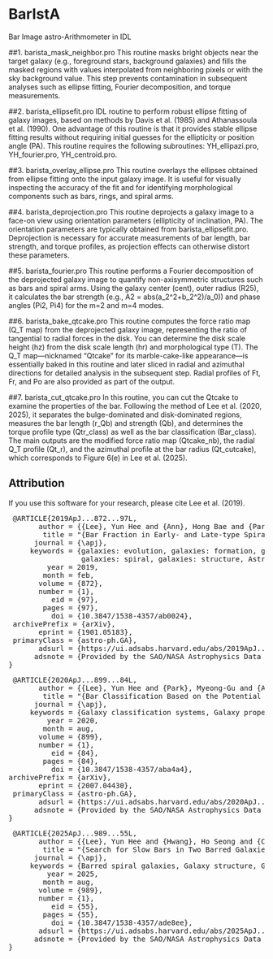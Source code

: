 # BarIstA 
Bar Image astro-Arithmometer in IDL

##1. barista_mask_neighbor.pro
This routine masks bright objects near the target galaxy (e.g., foreground stars, background galaxies) and fills the masked regions with values interpolated from neighboring pixels or with the sky background value.
This step prevents contamination in subsequent analyses such as ellipse fitting, Fourier decomposition, and torque measurements.

##2. barista_ellipsefit.pro
IDL routine to perform robust ellipse fitting of galaxy images, based on methods by Davis et al. (1985) and Athanassoula et al. (1990).
One advantage of this routine is that it provides stable ellipse fitting results without requiring initial guesses for the ellipticity or position angle (PA).
This routine requires the following subroutines: YH_ellipazi.pro, YH_fourier.pro, YH_centroid.pro.

##3. barista_overlay_ellipse.pro
This routine overlays the ellipses obtained from ellipse fitting onto the input galaxy image.
It is useful for visually inspecting the accuracy of the fit and for identifying morphological components such as bars, rings, and spiral arms.

##4. barista_deprojection.pro
This routine deprojects a galaxy image to a face-on view using orientation parameters (ellipticity of inclination, PA).
The orientation parameters are typically obtained from barista_ellipsefit.pro.
Deprojection is necessary for accurate measurements of bar length, bar strength, and torque profiles, as projection effects can otherwise distort these parameters.

##5. barista_fourier.pro
This routine performs a Fourier decomposition of the deprojected galaxy image to quantify non-axisymmetric structures such as bars and spiral arms.
Using the galaxy center (cent), outer radius (R25), it calculates the bar strength (e.g., A2 = abs(a_2^2+b_2^2)/a_0)) and phase angles (Pi2, Pi4) for the m=2 and m=4 modes.

##6. barista_bake_qtcake.pro
This routine computes the force ratio map (Q_T map) from the deprojected galaxy image, representing the ratio of tangential to radial forces in the disk.
You can determine the disk scale height (hz) from the disk scale length (hr) and morphological type (T).
The Q_T map—nicknamed “Qtcake” for its marble-cake-like appearance—is essentially baked in this routine and later sliced in radial and azimuthal directions for detailed analysis in the subsequent step.
Radial profiles of Ft, Fr, and Po are also provided as part of the output.

##7. barista_cut_qtcake.pro
In this routine, you can cut the Qtcake to examine the properties of the bar.
Following the method of Lee et al. (2020, 2025), it separates the bulge-dominated and disk-dominated regions, measures the bar length (r_Qb) and strength (Qb), and determines the torque profile type (Qtr_class) as well as the bar classification (Bar_class).
The main outputs are the modified force ratio map (Qtcake_nb), the radial Q_T profile (Qt_r), and the azimuthal profile at the bar radius (Qt_cutcake), which corresponds to Figure 6(e) in Lee et al. (2025).


## Attribution
If you use this software for your research, please cite Lee et al. (2019).

<pre> @ARTICLE{2019ApJ...872...97L,
       author = {{Lee}, Yun Hee and {Ann}, Hong Bae and {Park}, Myeong-Gu},
        title = "{Bar Fraction in Early- and Late-type Spirals}",
      journal = {\apj},
     keywords = {galaxies: evolution, galaxies: formation, galaxies: photometry, 
                 galaxies: spiral, galaxies: structure, Astrophysics - Astrophysics of Galaxies},
         year = 2019,
        month = feb,
       volume = {872},
       number = {1},
          eid = {97},
        pages = {97},
          doi = {10.3847/1538-4357/ab0024},
 archivePrefix = {arXiv},
       eprint = {1901.05183},
 primaryClass = {astro-ph.GA},
       adsurl = {https://ui.adsabs.harvard.edu/abs/2019ApJ...872...97L},
      adsnote = {Provided by the SAO/NASA Astrophysics Data System}
} </pre>

<pre> @ARTICLE{2020ApJ...899...84L,
       author = {{Lee}, Yun Hee and {Park}, Myeong-Gu and {Ann}, Hong Bae and {Kim}, Taehyun and {Seo}, Woo-Young},
        title = "{Bar Classification Based on the Potential Map}",
      journal = {\apj},
     keywords = {Galaxy classification systems, Galaxy properties, Galaxy structure, Galaxy evolution, 582, 615, 622, 594, Astrophysics - Astrophysics of Galaxies},
         year = 2020,
        month = aug,
       volume = {899},
       number = {1},
          eid = {84},
        pages = {84},
          doi = {10.3847/1538-4357/aba4a4},
archivePrefix = {arXiv},
       eprint = {2007.04430},
 primaryClass = {astro-ph.GA},
       adsurl = {https://ui.adsabs.harvard.edu/abs/2020ApJ...899...84L},
      adsnote = {Provided by the SAO/NASA Astrophysics Data System}
}  </pre>

<pre> @ARTICLE{2025ApJ...989...55L,
       author = {{Lee}, Yun Hee and {Hwang}, Ho Seong and {Cuomo}, Virginia and {Park}, Myeong-Gu and {Kim}, Taehyun and {Hwang}, Narae and {Ann}, Hong Bae and {Kim}, Woong-Tae and {Kim}, Hyun-Jeong and {Seok}, Ji Yeon and {Lee}, Jeong Hwan and {Choi}, Yeon-Ho},
        title = "{Search for Slow Bars in Two Barred Galaxies with Nuclear Structures: NGC 6951 and NGC 7716}",
      journal = {\apj},
     keywords = {Barred spiral galaxies, Galaxy structure, Galaxy dynamics, Galaxy evolution, Galaxy photometry, Galaxy spectroscopy, 136, 622, 591, 594, 611, 2171},
         year = 2025,
        month = aug,
       volume = {989},
       number = {1},
          eid = {55},
        pages = {55},
          doi = {10.3847/1538-4357/ade8ee},
       adsurl = {https://ui.adsabs.harvard.edu/abs/2025ApJ...989...55L},
      adsnote = {Provided by the SAO/NASA Astrophysics Data System}
}  </pre>

